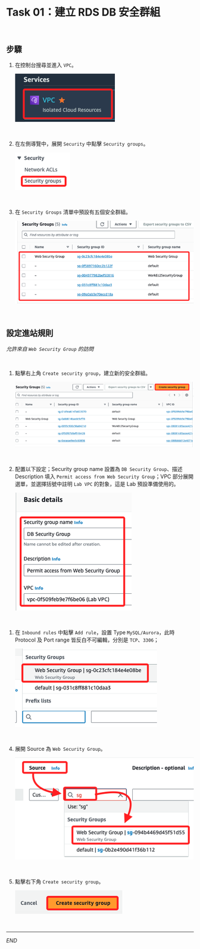 # Task 01：建立 RDS DB 安全群組

<br>

## 步驟

1. 在控制台搜尋並進入 `VPC`。

    ![](images/img_27.png)

<br>

2. 在左側導覽中，展開 `Security` 中點擊 `Security groups`。

    ![](images/img_28.png)

<br>

3. 在 `Security Groups` 清單中預設有五個安全群組。

    ![](images/img_01.png)

<br>

## 設定進站規則

_允許來自 `Web Security Group` 的訪問_

<br>

1. 點擊右上角 `Create security group`，建立新的安全群組。

    ![](images/img_42.png)

<br>

2. 配置以下設定；Security group name 設置為 `DB Security Group`、描述 Description 填入 `Permit access from Web Security Group`；VPC 部分展開選單，並選擇括號中註明 `Lab VPC` 的對象，這是 Lab 預設準備使用的。

    ![](images/img_02.png)

<br>

1. 在 `Inbound rules` 中點擊 `Add rule`，設置 Type `MySQL/Aurora`，此時 Protocol 及 Port range 皆反白不可編輯，分別是 `TCP`、`3306`；

    ![](images/img_03.png)

<br>

4. 展開 Source 為 `Web Security Group`。

    ![](images/img_29.png)

<br>

5. 點擊右下角 `Create security group`。

    ![](images/img_30.png)

<br>

___

_END_